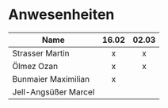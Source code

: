 # Anwesenheiten

| Name					| 16.02 | 02.03 |
| --------------------- | :---: | :---: |
| Strasser Martin		|   x   |   x   |
| Ölmez Ozan			|   x   |   x   |
| Bunmaier Maximilian	|   x   |       |
| Jell-Angsüßer Marcel  |       |       |